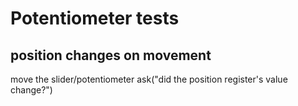 # Potentiometer tests

## position changes on movement

move the slider/potentiometer
    ask("did the position register's value change?")
